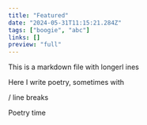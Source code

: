 ```yaml
---
title: "Featured"
date: "2024-05-31T11:15:21.284Z"
tags: ["boogie", "abc"]
links: []
preview: "full"
---
```


This is a markdown file with longerl ines

Here I write poetry, sometimes with 

/ line breaks

Poetry time